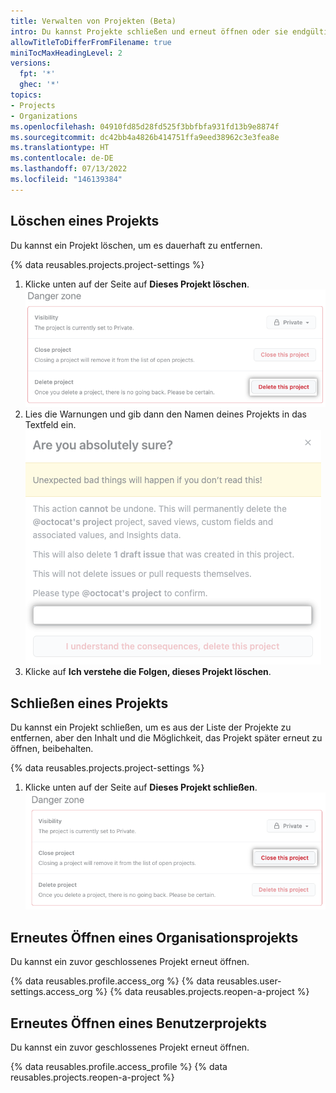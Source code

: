 ```yaml
---
title: Verwalten von Projekten (Beta)
intro: Du kannst Projekte schließen und erneut öffnen oder sie endgültig löschen.
allowTitleToDifferFromFilename: true
miniTocMaxHeadingLevel: 2
versions:
  fpt: '*'
  ghec: '*'
topics:
- Projects
- Organizations
ms.openlocfilehash: 04910fd85d28fd525f3bbfbfa931fd13b9e8874f
ms.sourcegitcommit: dc42bb4a4826b414751ffa9eed38962c3e3fea8e
ms.translationtype: HT
ms.contentlocale: de-DE
ms.lasthandoff: 07/13/2022
ms.locfileid: "146139384"
---
```

## <a name="deleting-a-project"></a>Löschen eines Projekts

Du kannst ein Projekt löschen, um es dauerhaft zu entfernen.

{% data reusables.projects.project-settings %}
1. Klicke unten auf der Seite auf **Dieses Projekt löschen**. 
   ![Screenshot mit der Schaltfläche zum Löschen des Projekts](/assets/images/help/issues/delete-project-button.png)
1. Lies die Warnungen und gib dann den Namen deines Projekts in das Textfeld ein.
   ![Screenshot mit der Schaltfläche zur Bestätigung des Löschens des Projekts](/assets/images/help/issues/project-delete-confirm.png)
1. Klicke auf **Ich verstehe die Folgen, dieses Projekt löschen**.

## <a name="closing-a-project"></a>Schließen eines Projekts

Du kannst ein Projekt schließen, um es aus der Liste der Projekte zu entfernen, aber den Inhalt und die Möglichkeit, das Projekt später erneut zu öffnen, beibehalten. 

{% data reusables.projects.project-settings %}
1. Klicke unten auf der Seite auf **Dieses Projekt schließen**. 
   ![Screenshot mit der Schaltfläche zum Schließen des Projekts](/assets/images/help/issues/close-project-button.png)

## <a name="re-opening-an-organization-project"></a>Erneutes Öffnen eines Organisationsprojekts

Du kannst ein zuvor geschlossenes Projekt erneut öffnen.

{% data reusables.profile.access_org %} {% data reusables.user-settings.access_org %} {% data reusables.projects.reopen-a-project %}

## <a name="re-opening-a-user-project"></a>Erneutes Öffnen eines Benutzerprojekts

Du kannst ein zuvor geschlossenes Projekt erneut öffnen.

{% data reusables.profile.access_profile %} {% data reusables.projects.reopen-a-project %}
